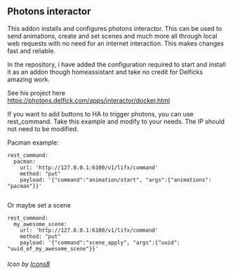 ## Photons interactor

This addon installs and configures photons interactor. This can be used to send animations, create and set scenes and much more all through local web requests with no need for an internet interaction. This makes changes fast and reliable.

In the repository, i have added the configuration required to start and install it as an addon though homeassistant and take no credit for Delficks  amazing work. 

See his project here https://photons.delfick.com/apps/interactor/docker.html

If you want to add buttons to HA to trigger photons, you can use rest_command. Take this example and modify to your needs. The IP should not need to be modified.

Pacman example:
```
rest_command:
  pacman:
    url: 'http://127.0.0.1:6100/v1/lifx/command'
    method: "put"
    payload: '{"command":"animation/start", "args":{"animations": "pacman"}}'
    
```
Or maybe set a scene
```
rest_command:
  my_awesome_scene:
    url: 'http://127.0.0.1:6100/v1/lifx/command'
    method: "put"
    payload: '{"command":"scene_apply", "args":{"uuid": "uuid_of_my_awesome_scene"}}'
```

###### Icon by [Icons8](https://icons8.com/icon/YScTDpKhMxMC/smart-home-automation)
